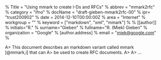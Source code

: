 % Title = "Using mmark to create I-Ds and RFCs"
% abbrev = "mmark2rfc"
% category = "ifno"
% docName = "draft-gieben-mmark2rfc-00"
% ipr= "trust200902"
% date = 2014-12-10T00:00:00Z
% area = "Internet"
% workgroup = ""
% keyword = ["markdown", "xml", "mmark"]
%
% [[author]]
% initials="R."
% surname="Gieben"
% fullname="R. (Miek) Gieben"
% organization = "Google"
%   [author.address]
%   email = "miek@google.com"
%

A> This document describes an markdown variant called mmark [@mmark,i] that can
A> be used to create RFC documents.
A>
A> ...
